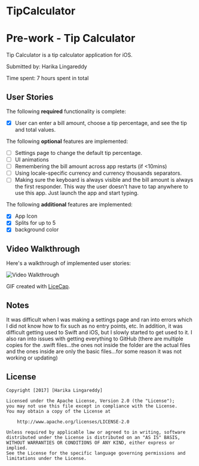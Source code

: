 # TipCalculator
# Pre-work - Tip Calculator

Tip Calculator is a tip calculator application for iOS.

Submitted by: Harika Lingareddy

Time spent: 7 hours spent in total

## User Stories

The following **required** functionality is complete:

* [X] User can enter a bill amount, choose a tip percentage, and see the tip and total values.

The following **optional** features are implemented:
* [ ] Settings page to change the default tip percentage.
* [ ] UI animations
* [ ] Remembering the bill amount across app restarts (if <10mins)
* [ ] Using locale-specific currency and currency thousands separators.
* [ ] Making sure the keyboard is always visible and the bill amount is always the first responder. This way the user doesn't have to tap anywhere to use this app. Just launch the app and start typing.

The following **additional** features are implemented:

- [X] App Icon
- [X] Splits for up to 5
- [X] background color

## Video Walkthrough 

Here's a walkthrough of implemented user stories:

<img src='https://i.imgur.com/TZVbPOl.gif' title='Video Walkthrough' width='' alt='Video Walkthrough' />

GIF created with [LiceCap](http://www.cockos.com/licecap/).

## Notes

It was difficult when I was making a settings page and ran into errors which I did not know how to fix such as no entry points, etc. In addition, it was difficult getting used to Swift and iOS, but I slowly started to get used to it. I also ran into issues with getting everything to GitHub (there are multiple copies for the .swift files...the ones not inside the folder are the actual files and the ones inside are only the basic files...for some reason it was not working or updating)

## License

    Copyright [2017] [Harika Lingareddy]

    Licensed under the Apache License, Version 2.0 (the "License");
    you may not use this file except in compliance with the License.
    You may obtain a copy of the License at

        http://www.apache.org/licenses/LICENSE-2.0

    Unless required by applicable law or agreed to in writing, software
    distributed under the License is distributed on an "AS IS" BASIS,
    WITHOUT WARRANTIES OR CONDITIONS OF ANY KIND, either express or implied.
    See the License for the specific language governing permissions and
    limitations under the License.
